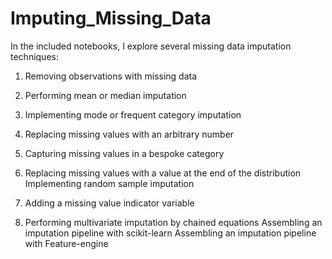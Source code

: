 # Imputing_Missing_Data

In the included notebooks, I explore several missing data imputation techniques: 


1. Removing observations with missing data

2. Performing mean or median imputation

3. Implementing mode or frequent category imputation

4. Replacing missing values with an arbitrary number

5. Capturing missing values in a bespoke category

6. Replacing missing values with a value at the end of the distribution Implementing random sample imputation

7. Adding a missing value indicator variable

8. Performing multivariate imputation by chained equations Assembling an imputation pipeline with scikit-learn Assembling an imputation pipeline with Feature-engine
